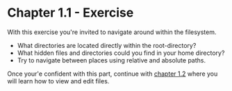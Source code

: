 # Chapter 1.1 - Exercise

With this exercise you're invited to navigate around within the filesystem.

* What directories are located directly within the root-directory?
* What hidden files and directories could you find in your home directory?
* Try to navigate between places using relative and absolute paths.

Once your'e confident with this part, continue with [chapter 1.2](../../1.2/) where you will learn how to view and edit files.
